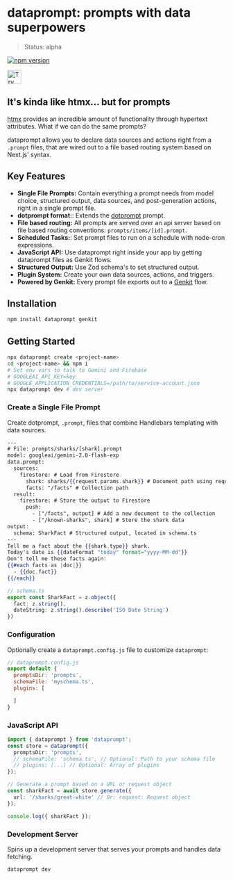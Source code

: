 # dataprompt: prompts with data superpowers
> Status: alpha

[![npm version](https://badge.fury.io/js/dataprompt.svg)](https://badge.fury.io/js/dataprompt)

<a href="https://idx.google.com/new?template=https%3A%2F%2Fgithub.com%2Fdavideast%2Fdataprompt%2Ftree%2Fmain%2Ftemplate">
  <picture>
    <source
      media="(prefers-color-scheme: dark)"
      srcset="https://cdn.idx.dev/btn/try_dark_32.svg">
    <source
      media="(prefers-color-scheme: light)"
      srcset="https://cdn.idx.dev/btn/try_light_32.svg">
    <img
      height="32"
      alt="Try in IDX"
      src="https://cdn.idx.dev/btn/try_purple_32.svg">
  </picture>
</a>

## It's kinda like htmx... but for prompts

[htmx](https://github.com/bigskysoftware/htmx) provides an incredible amount of functionality through hypertext attributes. What if we can do the same prompts?

dataprompt allows you to declare data sources and actions right from a `.prompt` files, that are wired out to a file based routing system based on Next.js' syntax.

## Key Features
*  **Single File Prompts:** Contain everything a prompt needs from model choice, structured output, data sources, and post-generation actions, right in a single prompt file.
*  **dotprompt format:**: Extends the [dotprompt](https://github.com/google/dotprompt/) prompt.
*  **File based routing:** All prompts are served over an api server based on file based routing conventions: `prompts/items/[id].prompt`.
*  **Scheduled Tasks:**: Set prompt files to run on a schedule with node-cron expressions.
*  **JavaScript API:** Use dataprompt right inside your app by getting dataprompt files as Genkit flows.
*  **Structured Output:** Use Zod schema's to set structured output.
*  **Plugin System:** Create your own data sources, actions, and triggers.
*  **Powered by Genkit:** Every prompt file exports out to a [Genkit](https://firebase.google.com/docs/genkit) flow.

## Installation

```bash
npm install dataprompt genkit
```

## Getting Started

```bash
npx dataprompt create <project-name>
cd <project-name> && npm i
# Set env vars to talk to Gemini and Firebase
# GOOGLEAI_API_KEY=key 
# GOOGLE_APPLICATION_CREDENTIALS=/path/to/service-account.json
npx dataprompt dev # dev server
```


### Create a Single File Prompt
Create dotprompt, `.prompt`, files that combine Handlebars templating with data sources.

```hbs
---
# File: prompts/sharks/[shark].prompt
model: googleai/gemini-2.0-flash-exp
data.prompt:
  sources:
    firestore: # Load from Firestore
      shark: sharks/{{request.params.shark}} # Document path using request params
      facts: "/facts" # Collection path
  result:
    firestore: # Store the output to Firestore
      push:
        - ["/facts", output] # Add a new document to the collection
        - ["/known-sharks", shark] # Store the shark data
output:
  schema: SharkFact # Structured output, located in schema.ts
---
Tell me a fact about the {{shark.type}} shark.
Today's date is {{dateFormat "today" format="yyyy-MM-dd"}}
Don't tell me these facts again:
{{#each facts as |doc|}}
  - {{doc.fact}}
{{/each}}
```

```ts
// schema.ts
export const SharkFact = z.object({
  fact: z.string(),
  dateString: z.string().describe('ISO Date String')
})
```

### Configuration
Optionally create a `dataprompt.config.js` file to customize `dataprompt`:
```javascript
// dataprompt.config.js
export default {
  promptsDir: 'prompts',
  schemaFile: 'myschema.ts',
  plugins: [

  ]
}

```
### JavaScript API
```typescript
import { dataprompt } from 'dataprompt';
const store = dataprompt({
  promptsDir: 'prompts',
  // schemaFile: 'schema.ts', // Optional: Path to your schema file
  // plugins: [...] // Optional: Array of plugins
});

// Generate a prompt based on a URL or request object
const sharkFact = await store.generate({
  url: '/sharks/great-white' // Or: request: Request object
});

console.log({ sharkFact });
```

### Development Server
Spins up a development server that serves your prompts and handles data fetching.

```bash
dataprompt dev
```

